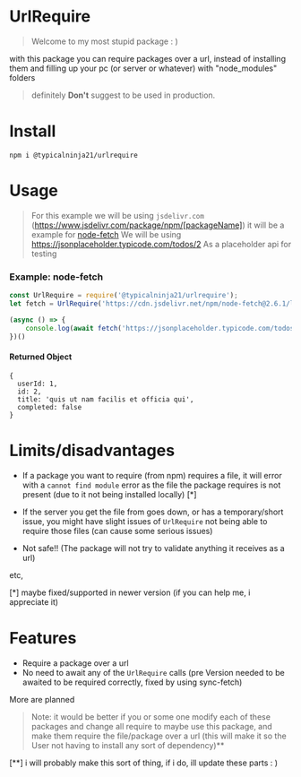# UrlRequire
> Welcome to my most stupid package : )

with this package you can require packages over a url, instead of installing them and filling up your pc (or server or whatever) with "node_modules" folders

> definitely **Don't** suggest to be used in production.

# Install

`npm i @typicalninja21/urlrequire`

# Usage

> For this example we will be using `jsdelivr.com` (https://www.jsdelivr.com/package/npm/[packageName]) 
> it will be a example for [node-fetch](https://www.npmjs.com/package/node-fetch)
> We will be using https://jsonplaceholder.typicode.com/todos/2 As a placeholder api for testing

### Example: node-fetch

```js
const UrlRequire = require('@typicalninja21/urlrequire');
let fetch = UrlRequire('https://cdn.jsdelivr.net/npm/node-fetch@2.6.1/lib/index.js');

(async () => {
    console.log(await fetch('https://jsonplaceholder.typicode.com/todos/2').then(r => r.json()))
})()
```

#### Returned Object
```
{
  userId: 1,
  id: 2,
  title: 'quis ut nam facilis et officia qui',
  completed: false
}
```


# Limits/disadvantages

* If a package you want to require (from npm) requires a file, it will error with a `cannot find module` error as the file the package requires is not present (due to it not being installed locally) [*]

* If the server you get the file from goes down, or has a temporary/short issue, you might have slight issues of `UrlRequire` not being able to require those files (can cause some serious issues)

* Not safe!! (The package will not try to validate anything it receives as a url)

etc,


[*] maybe fixed/supported in newer version (if you can help me, i appreciate it)


# Features

* Require a package over a url 
* No need to await any of the `UrlRequire` calls (pre Version needed to be awaited to be required correctly, fixed by using sync-fetch)

More are planned


> Note: it would be better if you or some one modify each of these packages and change all require to maybe use this package, and make them require the file/package over a url (this will make it so the User not having to install any sort of dependency)**

[**] i will probably make this sort of thing, if i do, ill update these parts : )


